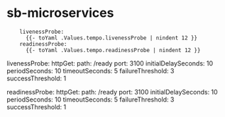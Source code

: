 # sb-microservices

        livenessProbe:
          {{- toYaml .Values.tempo.livenessProbe | nindent 12 }}
        readinessProbe:
          {{- toYaml .Values.tempo.readinessProbe | nindent 12 }}


  livenessProbe:
    httpGet:
      path: /ready
      port: 3100
    initialDelaySeconds: 10
    periodSeconds: 10
    timeoutSeconds: 5
    failureThreshold: 3
    successThreshold: 1

  readinessProbe:
    httpGet:
      path: /ready
      port: 3100
    initialDelaySeconds: 10
    periodSeconds: 10
    timeoutSeconds: 5
    failureThreshold: 3
    successThreshold: 1